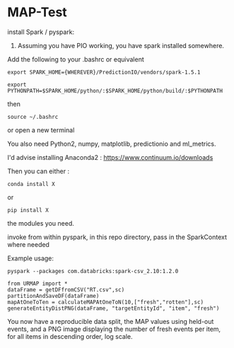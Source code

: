 # MAP-Test

install Spark / pyspark:

1) Assuming you have PIO working, you have spark installed somewhere.


Add the following to your .bashrc or equivalent
```
export SPARK_HOME={WHEREVER}/PredictionIO/vendors/spark-1.5.1

export PYTHONPATH=$SPARK_HOME/python/:$SPARK_HOME/python/build/:$PYTHONPATH

```

then

```
source ~/.bashrc
```

or open a new terminal


You also need Python2, numpy, matplotlib, predictionio and ml_metrics.

I'd advise installing Anaconda2 : https://www.continuum.io/downloads

Then you can either :

```
conda install X
```

or 

```
pip install X
```

the modules you need.


invoke from within pyspark, in this repo directory, pass in the SparkContext where needed

Example usage:

```
pyspark --packages com.databricks:spark-csv_2.10:1.2.0 
```

```
from URMAP import *
dataFrame = getDFfromCSV("RT.csv",sc)
partitionAndSaveDF(dataFrame)
mapAtOneToTen = calculateMAPAtOneToN(10,["fresh","rotten"],sc)
generateEntityDistPNG(dataFrame, "targetEntityId", "item", "fresh")
```

You now have a reproducible data split, the MAP values using held-out events, and a PNG image displaying the number of fresh events per item, for all items in descending order, log scale. 

